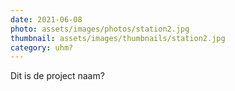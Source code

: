 ```yaml
---
date: 2021-06-08
photo: assets/images/photos/station2.jpg
thumbnail: assets/images/thumbnails/station2.jpg
category: uhm?
---
```

Dit is de project naam?